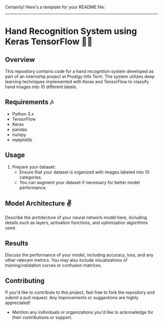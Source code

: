 Certainly! Here's a template for your README file:

---

# Hand Recognition System using Keras TensorFlow 🚀💙

## Overview

This repository contains code for a hand recognition system developed as part of an internship project at Prodigy Info Tech. The system utilizes deep learning techniques implemented with Keras and TensorFlow to classify hand images into 10 different labels.

## Requirements 🎶

- Python 3.x
- TensorFlow
- Keras
- pandas
- numpy
- matplotlib



## Usage

1. Prepare your dataset:
    - Ensure that your dataset is organized with images labeled into 10 categories.
    - You can augment your dataset if necessary for better model performance.





## Model Architecture ✌️

Describe the architecture of your neural network model here, including details such as layers, activation functions, and optimization algorithms used.

## Results

Discuss the performance of your model, including accuracy, loss, and any other relevant metrics. You may also include visualizations of training/validation curves or confusion matrices.

## Contributing

If you'd like to contribute to this project, feel free to fork the repository and submit a pull request. Any improvements or suggestions are highly appreciated!

- Mention any individuals or organizations you'd like to acknowledge for their contributions or support.

